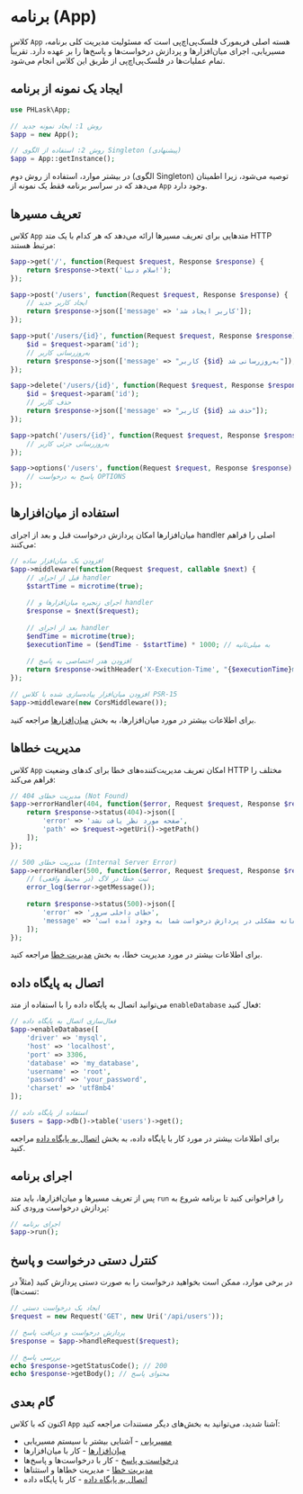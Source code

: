 # برنامه (App)

کلاس `App` هسته اصلی فریمورک فلسک‌پی‌اچ‌پی است که مسئولیت مدیریت کلی برنامه، مسیریابی، اجرای میان‌افزارها و پردازش
درخواست‌ها و پاسخ‌ها را بر عهده دارد. تقریباً تمام عملیات‌ها در فلسک‌پی‌اچ‌پی از طریق این کلاس انجام می‌شود.

## ایجاد یک نمونه از برنامه

```php
use PHLask\App;

// روش 1: ایجاد نمونه جدید
$app = new App();

// روش 2: استفاده از الگوی Singleton (پیشنهادی)
$app = App::getInstance();
```

در بیشتر موارد، استفاده از روش دوم (الگوی Singleton) توصیه می‌شود، زیرا اطمینان می‌دهد که در سراسر برنامه فقط یک نمونه
از `App` وجود دارد.

## تعریف مسیرها

کلاس `App` متدهایی برای تعریف مسیرها ارائه می‌دهد که هر کدام با یک متد HTTP مرتبط هستند:

```php
$app->get('/', function(Request $request, Response $response) {
    return $response->text('سلام دنیا!');
});

$app->post('/users', function(Request $request, Response $response) {
    // ایجاد کاربر جدید
    return $response->json(['message' => 'کاربر ایجاد شد']);
});

$app->put('/users/{id}', function(Request $request, Response $response) {
    $id = $request->param('id');
    // به‌روزرسانی کاربر
    return $response->json(['message' => "کاربر {$id} به‌روزرسانی شد"]);
});

$app->delete('/users/{id}', function(Request $request, Response $response) {
    $id = $request->param('id');
    // حذف کاربر
    return $response->json(['message' => "کاربر {$id} حذف شد"]);
});

$app->patch('/users/{id}', function(Request $request, Response $response) {
    // به‌روزرسانی جزئی کاربر
});

$app->options('/users', function(Request $request, Response $response) {
    // پاسخ به درخواست OPTIONS
});
```

## استفاده از میان‌افزارها

میان‌افزارها امکان پردازش درخواست قبل و بعد از اجرای handler اصلی را فراهم می‌کنند:

```php
// افزودن یک میان‌افزار ساده
$app->middleware(function(Request $request, callable $next) {
    // قبل از اجرای handler
    $startTime = microtime(true);
    
    // اجرای زنجیره میان‌افزارها و handler
    $response = $next($request);
    
    // بعد از اجرای handler
    $endTime = microtime(true);
    $executionTime = ($endTime - $startTime) * 1000; // به میلی‌ثانیه
    
    // افزودن هدر اختصاصی به پاسخ
    return $response->withHeader('X-Execution-Time', "{$executionTime}ms");
});

// افزودن میان‌افزار پیاده‌سازی شده با کلاس PSR-15
$app->middleware(new CorsMiddleware());
```

برای اطلاعات بیشتر در مورد میان‌افزارها، به بخش [میان‌افزارها](middleware.md) مراجعه کنید.

## مدیریت خطاها

کلاس `App` امکان تعریف مدیریت‌کننده‌های خطا برای کدهای وضعیت HTTP مختلف را فراهم می‌کند:

```php
// مدیریت خطای 404 (Not Found)
$app->errorHandler(404, function($error, Request $request, Response $response) {
    return $response->status(404)->json([
        'error' => 'صفحه مورد نظر یافت نشد',
        'path' => $request->getUri()->getPath()
    ]);
});

// مدیریت خطای 500 (Internal Server Error)
$app->errorHandler(500, function($error, Request $request, Response $response) {
    // ثبت خطا در لاگ (در محیط واقعی)
    error_log($error->getMessage());
    
    return $response->status(500)->json([
        'error' => 'خطای داخلی سرور',
        'message' => 'متأسفانه مشکلی در پردازش درخواست شما به وجود آمده است'
    ]);
});
```

برای اطلاعات بیشتر در مورد مدیریت خطا، به بخش [مدیریت خطا](error-handling.md) مراجعه کنید.

## اتصال به پایگاه داده

می‌توانید اتصال به پایگاه داده را با استفاده از متد `enableDatabase` فعال کنید:

```php
// فعال‌سازی اتصال به پایگاه داده
$app->enableDatabase([
    'driver' => 'mysql',
    'host' => 'localhost',
    'port' => 3306,
    'database' => 'my_database',
    'username' => 'root',
    'password' => 'your_password',
    'charset' => 'utf8mb4'
]);

// استفاده از پایگاه داده
$users = $app->db()->table('users')->get();
```

برای اطلاعات بیشتر در مورد کار با پایگاه داده، به بخش [اتصال به پایگاه داده](../database/connection.md) مراجعه کنید.

## اجرای برنامه

پس از تعریف مسیرها و میان‌افزارها، باید متد `run` را فراخوانی کنید تا برنامه شروع به پردازش درخواست ورودی کند:

```php
// اجرای برنامه
$app->run();
```

## کنترل دستی درخواست و پاسخ

در برخی موارد، ممکن است بخواهید درخواست را به صورت دستی پردازش کنید (مثلاً در تست‌ها):

```php
// ایجاد یک درخواست دستی
$request = new Request('GET', new Uri('/api/users'));

// پردازش درخواست و دریافت پاسخ
$response = $app->handleRequest($request);

// بررسی پاسخ
echo $response->getStatusCode(); // 200
echo $response->getBody(); // محتوای پاسخ
```

## گام بعدی

اکنون که با کلاس `App` آشنا شدید، می‌توانید به بخش‌های دیگر مستندات مراجعه کنید:

- [مسیریابی](routing.md) - آشنایی بیشتر با سیستم مسیریابی
- [میان‌افزارها](middleware.md) - کار با میان‌افزارها
- [درخواست و پاسخ](request-response.md) - کار با درخواست‌ها و پاسخ‌ها
- [مدیریت خطا](error-handling.md) - مدیریت خطاها و استثناها
- [اتصال به پایگاه داده](../database/connection.md) - کار با پایگاه داده